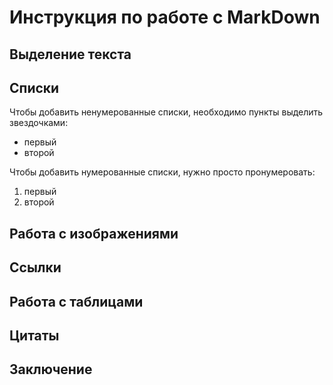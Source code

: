 # Инструкция по работе с MarkDown #

## Выделение текста ##

## Списки ##

Чтобы добавить ненумерованные списки, необходимо пункты выделить звездочками:
* первый
* второй

Чтобы добавить нумерованные списки, нужно просто пронумеровать:
1. первый
2. второй


## Работа с изображениями ##

## Ссылки ##

## Работа с таблицами ##

## Цитаты ##

## Заключение ##

